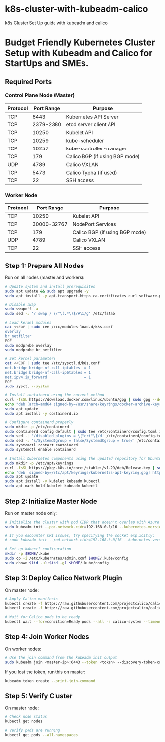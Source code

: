 # k8s-cluster-with-kubeadm-calico
k8s Cluster Set Up guide with kubeadm and calico

# Budget Friendly Kubernetes Cluster Setup with Kubeadm and Calico for StartUps and SMEs.

## Required Ports

### Control Plane Node (Master)
| Protocol | Port Range | Purpose |
|----------|------------|---------|
| TCP | 6443 | Kubernetes API Server |
| TCP | 2379-2380 | etcd server client API |
| TCP | 10250 | Kubelet API |
| TCP | 10259 | kube-scheduler |
| TCP | 10257 | kube-controller-manager |
| TCP | 179 | Calico BGP (if using BGP mode) |
| UDP | 4789 | Calico VXLAN |
| TCP | 5473 | Calico Typha (if used) |
| TCP | 22 | SSH access |

### Worker Node
| Protocol | Port Range | Purpose |
|----------|------------|---------|
| TCP | 10250 | Kubelet API |
| TCP | 30000-32767 | NodePort Services |
| TCP | 179 | Calico BGP (if using BGP mode) |
| UDP | 4789 | Calico VXLAN |
| TCP | 22 | SSH access |

## Step 1: Prepare All Nodes

Run on all nodes (master and workers):

```bash
# Update system and install prerequisites
sudo apt update && sudo apt upgrade -y
sudo apt install -y apt-transport-https ca-certificates curl software-properties-common gnupg

# Disable swap
sudo swapoff -a
sudo sed -i '/ swap / s/^\(.*\)$/#\1/g' /etc/fstab

# Load kernel modules
cat <<EOF | sudo tee /etc/modules-load.d/k8s.conf
overlay
br_netfilter
EOF
sudo modprobe overlay
sudo modprobe br_netfilter

# Set kernel parameters
cat <<EOF | sudo tee /etc/sysctl.d/k8s.conf
net.bridge.bridge-nf-call-iptables  = 1
net.bridge.bridge-nf-call-ip6tables = 1
net.ipv4.ip_forward                 = 1
EOF
sudo sysctl --system

# Install containerd using the correct method
curl -fsSL https://download.docker.com/linux/ubuntu/gpg | sudo gpg --dearmor -o /usr/share/keyrings/docker-archive-keyring.gpg
echo "deb [arch=amd64 signed-by=/usr/share/keyrings/docker-archive-keyring.gpg] https://download.docker.com/linux/ubuntu $(lsb_release -cs) stable" | sudo tee /etc/apt/sources.list.d/docker.list > /dev/null
sudo apt update
sudo apt install -y containerd.io

# Configure containerd properly
sudo mkdir -p /etc/containerd
sudo containerd config default | sudo tee /etc/containerd/config.toml > /dev/null
sudo sed -i '/disabled_plugins = \["cri"\]/d' /etc/containerd/config.toml
sudo sed -i 's/SystemdCgroup = false/SystemdCgroup = true/' /etc/containerd/config.toml
sudo systemctl restart containerd
sudo systemctl enable containerd

# Install Kubernetes components using the updated repository for Ubuntu 24.04
sudo mkdir -p /etc/apt/keyrings
curl -fsSL https://pkgs.k8s.io/core:/stable:/v1.29/deb/Release.key | sudo gpg --dearmor -o /etc/apt/keyrings/kubernetes-apt-keyring.gpg
echo 'deb [signed-by=/etc/apt/keyrings/kubernetes-apt-keyring.gpg] https://pkgs.k8s.io/core:/stable:/v1.29/deb/ /' | sudo tee /etc/apt/sources.list.d/kubernetes.list
sudo apt update
sudo apt install -y kubelet kubeadm kubectl
sudo apt-mark hold kubelet kubeadm kubectl
```

## Step 2: Initialize Master Node

Run on master node only:

```bash
# Initialize the cluster with pod CIDR that doesn't overlap with Azure subnet (10.0.0.0/24)
sudo kubeadm init --pod-network-cidr=192.168.0.0/16 --kubernetes-version=$(kubelet --version | cut -d ' ' -f 2)

# If you encounter CRI issues, try specifying the socket explicitly:
# sudo kubeadm init --pod-network-cidr=192.168.0.0/16 --kubernetes-version=$(kubelet --version | cut -d ' ' -f 2) --cri-socket unix:///run/containerd/containerd.sock

# Set up kubectl configuration
mkdir -p $HOME/.kube
sudo cp -i /etc/kubernetes/admin.conf $HOME/.kube/config
sudo chown $(id -u):$(id -g) $HOME/.kube/config
```

## Step 3: Deploy Calico Network Plugin

On master node:

```bash
# Apply Calico manifests
kubectl create -f https://raw.githubusercontent.com/projectcalico/calico/v3.26.1/manifests/tigera-operator.yaml
kubectl create -f https://raw.githubusercontent.com/projectcalico/calico/v3.26.1/manifests/custom-resources.yaml

# Wait for Calico pods to be ready
kubectl wait --for=condition=Ready pods --all -n calico-system --timeout=300s
```

## Step 4: Join Worker Nodes

On worker nodes:

```bash
# Use the join command from the kubeadm init output
sudo kubeadm join <master-ip>:6443 --token <token> --discovery-token-ca-cert-hash sha256:<hash>
```

If you lost the token, run this on master:
```bash
kubeadm token create --print-join-command
```

## Step 5: Verify Cluster

On master node:

```bash
# Check node status
kubectl get nodes

# Verify pods are running
kubectl get pods --all-namespaces
```


